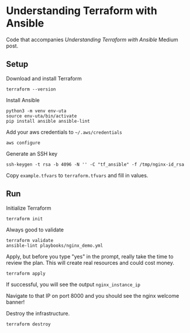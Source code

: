 # Understanding Terraform with Ansible

Code that accompanies _Understanding Terraform with Ansible_ Medium post.

## Setup
Download and install Terraform
```
terraform --version
```
Install Ansible
```
python3 -m venv env-uta
source env-uta/bin/activate
pip install ansible ansible-lint
```
Add your aws credentials to `~/.aws/credentials`
```
aws configure
```
Generate an SSH key
```
ssh-keygen -t rsa -b 4096 -N '' -C "tf_ansible" -f /tmp/nginx-id_rsa
```
Copy `example.tfvars` to `terraform.tfvars` and fill in values.

## Run
Initialize Terraform
```
terraform init
```
Always good to validate
```
terraform validate
ansible-lint playbooks/nginx_demo.yml
```
Apply, but before you type "yes" in the prompt, really take the time to review the plan. This will create real resources and could cost money.
```
terraform apply
```
If successful, you will see the output `nginx_instance_ip`

Navigate to that IP on port 8000 and you should see the nginx welcome banner!

Destroy the infrastructure.
```
terraform destroy
```
